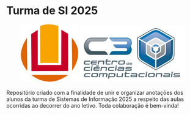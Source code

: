 # Turma de SI 2025
<div align="center">
    <img src="img/furg.png" alt="FURG" width="150">
    <img src="img/c3.png" alt="C3 - Centro de Ciências Computacionais" width="275">
</div>
<br>
Repositório criado com a finalidade de unir e organizar anotações dos alunos da turma de Sistemas de Informação 2025 a respeito das aulas ocorridas ao decorrer do ano letivo. Toda colaboração é bem-vinda!
